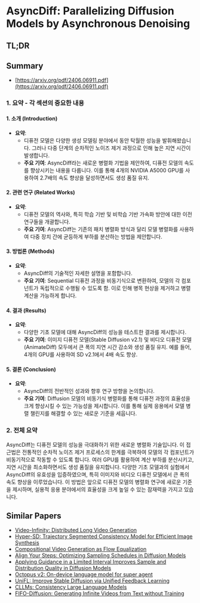 # AsyncDiff: Parallelizing Diffusion Models by Asynchronous Denoising
## TL;DR
## Summary
- [https://arxiv.org/pdf/2406.06911.pdf](https://arxiv.org/pdf/2406.06911.pdf)

### 1. 요약 - 각 섹션의 중요한 내용

#### 1. 소개 (Introduction)
- **요약**: 
  - 디퓨전 모델은 다양한 생성 모델링 분야에서 동안 탁월한 성능을 발휘해왔습니다. 그러나 다중 단계의 순차적인 노이즈 제거 과정으로 인해 높은 지연 시간이 발생합니다.
  - **주요 기여**: AsyncDiff라는 새로운 병렬화 기법을 제안하여, 디퓨전 모델의 속도를 향상시키는 내용을 다룹니다. 이를 통해 4개의 NVIDIA A5000 GPU를 사용하여 2.7배의 속도 향상을 달성하면서도 생성 품질 유지.

#### 2. 관련 연구 (Related Works)
- **요약**: 
  - 디퓨전 모델의 역사와, 특히 학습 기반 및 비학습 기반 가속화 방안에 대한 이전 연구들을 개괄합니다.
  - **주요 기여**: AsyncDiff는 기존의 패치 병렬화 방식과 달리 모델 병렬화를 사용하여 다중 장치 간에 균등하게 부하를 분산하는 방법을 제안합니다.

#### 3. 방법론 (Methods)
- **요약**:
  - AsyncDiff의 기술적인 자세한 설명을 포함합니다.
  - **주요 기여**: Sequential 디퓨전 과정을 비동기식으로 변환하여, 모델의 각 컴포넌트가 독립적으로 수행될 수 있도록 함. 이로 인해 병목 현상을 제거하고 병렬 계산을 가능하게 합니다.

#### 4. 결과 (Results)
- **요약**: 
  - 다양한 기초 모델에 대해 AsyncDiff의 성능을 테스트한 결과를 제시합니다.
  - **주요 기여**: 이미지 디퓨전 모델(Stable Diffusion v2.1) 및 비디오 디퓨전 모델(AnimateDiff) 모두에서 큰 폭의 지연 시간 감소와 생성 품질 유지. 예를 들어, 4개의 GPU를 사용하여 SD v2.1에서 4배 속도 향상.

#### 5. 결론 (Conclusion)
- **요약**:
  - AsyncDiff의 전반적인 성과와 향후 연구 방향을 논의합니다.
  - **주요 기여**: Diffusion 모델의 비동기식 병렬화를 통해 디퓨전 과정의 효율성을 크게 향상시킬 수 있는 가능성을 제시합니다. 이를 통해 실제 응용에서 모델 병렬 챌린지를 해결할 수 있는 새로운 기준을 세웁니다.

### 2. 전체 요약

AsyncDiff는 디퓨전 모델의 성능을 극대화하기 위한 새로운 병렬화 기술입니다. 이 접근법은 전통적인 순차적 노이즈 제거 프로세스의 한계를 극복하여 모델의 각 컴포넌트가 비동기적으로 작동할 수 있도록 합니다. 여러 GPU를 활용하여 계산 부하를 분산시키고, 지연 시간을 최소화하면서도 생성 품질을 유지합니다. 다양한 기초 모델과의 실험에서 AsyncDiff의 유효성을 입증하였으며, 특히 이미지와 비디오 디퓨전 모델에서 큰 폭의 속도 향상을 이루었습니다. 이 방법은 앞으로 디퓨전 모델의 병렬화 연구에 새로운 기준을 제시하며, 실용적 응용 분야에서의 효율성을 크게 높일 수 있는 잠재력을 가지고 있습니다.

## Similar Papers
- [Video-Infinity: Distributed Long Video Generation](2406.16260.md)
- [Hyper-SD: Trajectory Segmented Consistency Model for Efficient Image Synthesis](2404.13686.md)
- [Compositional Video Generation as Flow Equalization](2407.06182.md)
- [Align Your Steps: Optimizing Sampling Schedules in Diffusion Models](2404.14507.md)
- [Applying Guidance in a Limited Interval Improves Sample and Distribution Quality in Diffusion Models](2404.07724.md)
- [Octopus v2: On-device language model for super agent](2404.01744.md)
- [UniFL: Improve Stable Diffusion via Unified Feedback Learning](2404.05595.md)
- [CLLMs: Consistency Large Language Models](2403.00835.md)
- [FIFO-Diffusion: Generating Infinite Videos from Text without Training](2405.11473.md)
